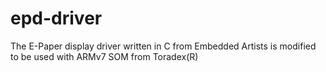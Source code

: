 # epd-driver

The E-Paper display driver written in C from Embedded Artists is modified to be used with ARMv7 SOM from Toradex(R)